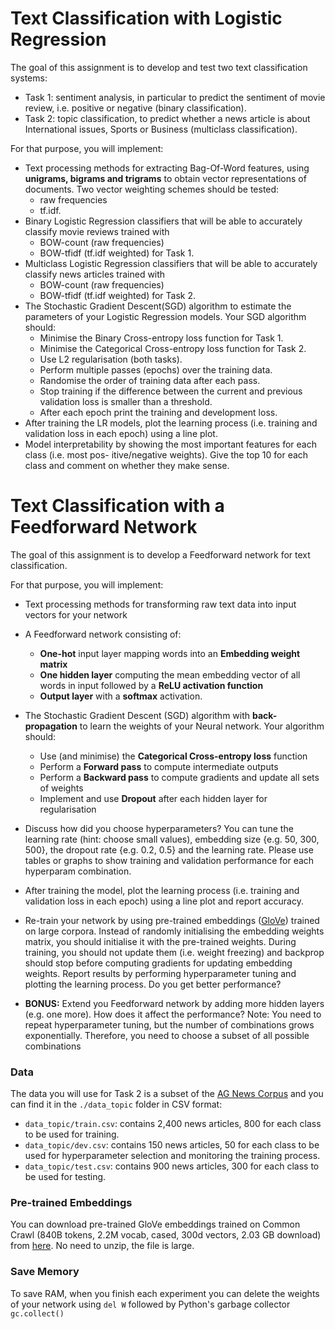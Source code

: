 # Text Classification with Logistic Regression

The goal of this assignment is to develop and test two text classification systems: 
  - Task 1: sentiment analysis, in particular to predict the sentiment of movie review, i.e. positive or negative (binary classification).
  - Task 2: topic classification, to predict whether a news article is about International issues, Sports or Business (multiclass classification).
  
For that purpose, you will implement:
 - Text processing methods for extracting Bag-Of-Word features, using **unigrams, bigrams and trigrams** to obtain vector representations of documents. Two vector weighting schemes should be tested: 
   - raw frequencies
   - tf.idf.
 - Binary Logistic Regression classifiers that will be able to accurately classify movie reviews trained with 
   - BOW-count (raw frequencies)
   - BOW-tfidf (tf.idf weighted) for Task 1.
 - Multiclass Logistic Regression classifiers that will be able to accurately classify news articles trained with
   - BOW-count (raw frequencies)
   - BOW-tfidf (tf.idf weighted) for Task 2.
 - The Stochastic Gradient Descent(SGD) algorithm to estimate the parameters of your Logistic Regression models. Your SGD algorithm should:
   - Minimise the Binary Cross-entropy loss function for Task 1.
   - Minimise the Categorical Cross-entropy loss function for Task 2.
   - Use L2 regularisation (both tasks).
   - Perform multiple passes (epochs) over the training data.
   - Randomise the order of training data after each pass.
   - Stop training if the difference between the current and previous validation loss is smaller than a threshold.
   - After each epoch print the training and development loss.
 - After training the LR models, plot the learning process (i.e. training and validation loss in each epoch) using a line plot. 
 - Model interpretability by showing the most important features for each class (i.e. most pos- itive/negative weights). Give the top 10 for each class and comment on whether they make sense. 
 
 # Text Classification with a Feedforward Network
 
 The goal of this assignment is to develop a Feedforward network for text classification. 

For that purpose, you will implement:

- Text processing methods for transforming raw text data into input vectors for your network
- A Feedforward network consisting of:
    - **One-hot** input layer mapping words into an **Embedding weight matrix**
    - **One hidden layer** computing the mean embedding vector of all words in input followed by a **ReLU activation function**
    - **Output layer** with a **softmax** activation.
- The Stochastic Gradient Descent (SGD) algorithm with **back-propagation** to learn the weights of your Neural network. Your algorithm should:
    - Use (and minimise) the **Categorical Cross-entropy loss** function
    - Perform a **Forward pass** to compute intermediate outputs
    - Perform a **Backward pass** to compute gradients and update all sets of weights
    - Implement and use **Dropout** after each hidden layer for regularisation
- Discuss how did you choose hyperparameters? You can tune the learning rate (hint: choose small values), embedding size {e.g. 50, 300, 500}, the dropout rate {e.g. 0.2, 0.5} and the learning rate. Please use tables or graphs to show training and validation performance for each hyperparam combination.
- After training the model, plot the learning process (i.e. training and validation loss in each epoch) using a line plot and report accuracy.
- Re-train your network by using pre-trained embeddings ([GloVe](https://nlp.stanford.edu/projects/glove/)) trained on large corpora. Instead of randomly initialising the embedding weights matrix, you should initialise it with the pre-trained weights. During training, you should not update them (i.e. weight freezing) and backprop should stop before computing gradients for updating embedding weights. Report results by performing hyperparameter tuning and plotting the learning process. Do you get better performance?

- **BONUS:** Extend you Feedforward network by adding more hidden layers (e.g. one more). How does it affect the performance? Note: You need to repeat hyperparameter tuning, but the number of combinations grows exponentially. Therefore, you need to choose a subset of all possible combinations
 
### Data 

The data you will use for Task 2 is a subset of the [AG News Corpus](http://groups.di.unipi.it/~gulli/AG_corpus_of_news_articles.html) and you can find it in the `./data_topic` folder in CSV format:

- `data_topic/train.csv`: contains 2,400 news articles, 800 for each class to be used for training.
- `data_topic/dev.csv`: contains 150 news articles, 50 for each class to be used for hyperparameter selection and monitoring the training process.
- `data_topic/test.csv`: contains 900 news articles, 300 for each class to be used for testing.

### Pre-trained Embeddings

You can download pre-trained GloVe embeddings trained on Common Crawl (840B tokens, 2.2M vocab, cased, 300d vectors, 2.03 GB download) from [here](http://nlp.stanford.edu/data/glove.840B.300d.zip). No need to unzip, the file is large.

### Save Memory

To save RAM, when you finish each experiment you can delete the weights of your network using `del W` followed by Python's garbage collector `gc.collect()`
 
 
 
 
